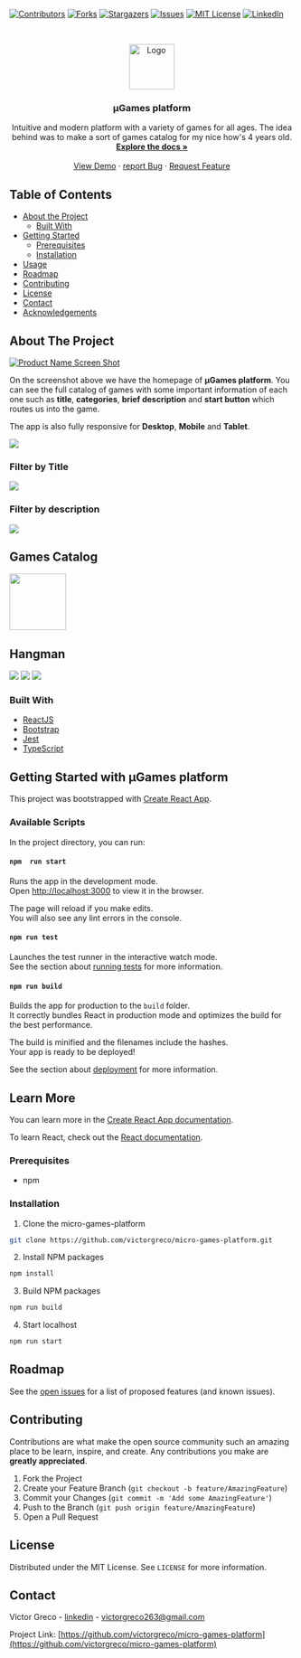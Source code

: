 <!--
*** Thanks for checking out this README Template. If you have a suggestion that would
*** make this better, please fork the micro-games-platform and create a pull request or simply open
*** an issue with the tag "enhancement".
*** Thanks again! Now go create something AMAZING! :D
***
***
***
*** To avoid retyping too much info. Do a search and replace for the following:
*** victorgreco, micro-games-platform, twitter_handle, email
-->





<!-- PROJECT SHIELDS -->
<!--
*** I'm using markdown "reference style" links for readability.
*** Reference links are enclosed in brackets [ ] instead of parentheses ( ).
*** See the bottom of this document for the declaration of the reference variables
*** for contributors-url, forks-url, etc. This is an optional, concise syntax you may use.
*** https://www.markdownguide.org/basic-syntax/#reference-style-links
-->
[![Contributors][contributors-shield]][contributors-url]
[![Forks][forks-shield]][forks-url]
[![Stargazers][stars-shield]][stars-url]
[![Issues][issues-shield]][issues-url]
[![MIT License][license-shield]][license-url]
[![LinkedIn][linkedin-shield]][linkedin-url]



<!-- PROJECT LOGO -->
<br />
<p align="center">
  <a href="https://github.com/victorgreco/micro-games-platform">
    <img src="images/logo.svg" alt="Logo" width="80" height="80">
  </a>

  <h3 align="center">µGames platform</h3>

  <p align="center">
    Intuitive and modern platform with a variety of games for all ages. The idea behind was to make a sort of games catalog for my nice how's 4 years old.
    <br />
    <a href="https://github.com/victorgreco/micro-games-platform"><strong>Explore the docs »</strong></a>
    <br />
    <br />
    <a href="https://github.com/victorgreco/micro-games-platform">View Demo</a>
    ·
    <a href="https://github.com/victorgreco/micro-games-platform/issues">report Bug</a>
    ·
    <a href="https://github.com/victorgreco/micro-games-platform/issues">Request Feature</a>
  </p>
</p>



<!-- TABLE OF CONTENTS -->
## Table of Contents

* [About the Project](#about-the-project)
  * [Built With](#built-with)
* [Getting Started](#getting-started)
  * [Prerequisites](#prerequisites)
  * [Installation](#installation)
* [Usage](#usage)
* [Roadmap](#roadmap)
* [Contributing](#contributing)
* [License](#license)
* [Contact](#contact)
* [Acknowledgements](#acknowledgements)



<!-- ABOUT THE PROJECT -->
## About The Project

[![Product Name Screen Shot][product-screenshot]](https://example.com)

On the screenshot above we have the homepage of **µGames platform**. You can see the full catalog of games with some important information of each one such as **title**, **categories**, **brief description** and **start button** which routes us into the game.

The app is also fully responsive for **Desktop**, **Mobile** and **Tablet**.

<img src="./src/resources/docs/home/home.png">

### Filter by Title

<img src="./src/resources/docs/home/home_filter_title.png">

### Filter by description

<img src="./src/resources/docs/home/home_filter_description.png">


## Games Catalog

<img src="./src/resources/docs/hangman/hangman.gif" width="100">

## Hangman

<img src="./src/resources/docs/hangman/start.png">
<img src="./src/resources/docs/hangman/play.png">
<img src="./src/resources/docs/hangman/end.png">

### Built With

* [ReactJS]()
* [Bootstrap]()
* [Jest]()
* [TypeScript]()



<!-- GETTING STARTED -->
## Getting Started with µGames platform

This project was bootstrapped with [Create React App](https://github.com/facebook/create-react-app).

### Available Scripts

In the project directory, you can run:

#### `npm  run start`

Runs the app in the development mode.\
Open [http://localhost:3000](http://localhost:3000) to view it in the browser.

The page will reload if you make edits.\
You will also see any lint errors in the console.

#### `npm run test`

Launches the test runner in the interactive watch mode.\
See the section about [running tests](https://facebook.github.io/create-react-app/docs/running-tests) for more information.

#### `npm run build`

Builds the app for production to the `build` folder.\
It correctly bundles React in production mode and optimizes the build for the best performance.

The build is minified and the filenames include the hashes.\
Your app is ready to be deployed!

See the section about [deployment](https://facebook.github.io/create-react-app/docs/deployment) for more information.

## Learn More

You can learn more in the [Create React App documentation](https://facebook.github.io/create-react-app/docs/getting-started).

To learn React, check out the [React documentation](https://reactjs.org/).

### Prerequisites

* npm

### Installation

1. Clone the micro-games-platform
```sh
git clone https://github.com/victorgreco/micro-games-platform.git
```
2. Install NPM packages
```sh
npm install
```
3. Build NPM packages
```sh
npm run build
```
4. Start localhost
```sh
npm run start
```

<!-- ROADMAP -->
## Roadmap

See the [open issues](https://github.com/victorgreco/micro-games-platform/issues) for a list of proposed features (and known issues).

<!-- CONTRIBUTING -->
## Contributing

Contributions are what make the open source community such an amazing place to be learn, inspire, and create. Any contributions you make are **greatly appreciated**.

1. Fork the Project
2. Create your Feature Branch (`git checkout -b feature/AmazingFeature`)
3. Commit your Changes (`git commit -m 'Add some AmazingFeature'`)
4. Push to the Branch (`git push origin feature/AmazingFeature`)
5. Open a Pull Request



<!-- LICENSE -->
## License

Distributed under the MIT License. See `LICENSE` for more information.

<!-- CONTACT -->
## Contact

Victor Greco - [linkedin](https://www.linkedin.com/in/victor-greco/) - victorgreco263@gmail.com

Project Link: [https://github.com/victorgreco/micro-games-platform](https://github.com/victorgreco/micro-games-platform)


<!-- MARKDOWN LINKS & IMAGES -->
<!-- https://www.markdownguide.org/basic-syntax/#reference-style-links -->
[contributors-shield]: https://img.shields.io/github/contributors/victorgreco/micro-games-platform.svg?style=flat-square
[contributors-url]: https://github.com/victorgreco/micro-games-platform/graphs/contributors
[forks-shield]: https://img.shields.io/github/forks/victorgreco/micro-games-platform.svg?style=flat-square
[forks-url]: https://github.com/victorgreco/micro-games-platform/network/members
[stars-shield]: https://img.shields.io/github/stars/victorgreco/micro-games-platform.svg?style=flat-square
[stars-url]: https://github.com/victorgreco/micro-games-platform/stargazers
[issues-shield]: https://img.shields.io/github/issues/victorgreco/micro-games-platform.svg?style=flat-square
[issues-url]: https://github.com/victorgreco/micro-games-platform/issues
[license-shield]: https://img.shields.io/github/license/victorgreco/micro-games-platform.svg?style=flat-square
[license-url]: https://github.com/victorgreco/micro-games-platform/blob/master/LICENSE.txt
[linkedin-shield]: https://img.shields.io/badge/-LinkedIn-black.svg?style=flat-square&logo=linkedin&colorB=555
[linkedin-url]: https://www.linkedin.com/in/victor-greco/
[product-screenshot]: src/resources/docs/home/home_desktop.png
